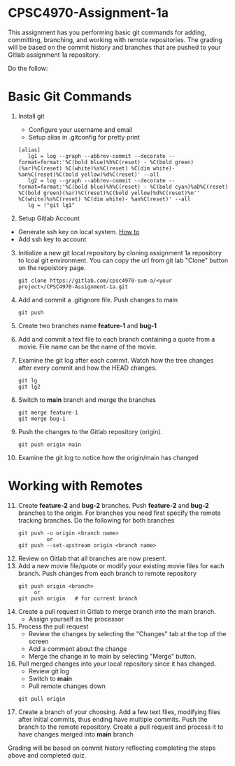 # CPSC4970-Assignment-1a

This assignment has you performing basic git commands for adding, committing, branching, and working with remote repositories.  The grading will be based on the commit history and branches that are pushed to your Gitlab assignment 1a repository.

Do the follow:
# Basic Git Commands

1. Install git
   - Configure your username and email
   - Setup alias in .gitconfig for pretty print
    ```
    [alias]
       lg1 = log --graph --abbrev-commit --decorate --format=format:'%C(bold blue)%h%C(reset) - %C(bold green)(%ar)%C(reset) %C(white)%s%C(reset) %C(dim white)- %an%C(reset)%C(bold yellow)%d%C(reset)' --all
       lg2 = log --graph --abbrev-commit --decorate --format=format:'%C(bold blue)%h%C(reset) - %C(bold cyan)%aD%C(reset) %C(bold green)(%ar)%C(reset)%C(bold yellow)%d%C(reset)%n''          %C(white)%s%C(reset) %C(dim white)- %an%C(reset)' --all
       lg = !"git lg1"
    ```

2. Setup Gitlab Account
  - Generate ssh key on local system.  [How to](https://docs.gitlab.com/ee/user/ssh.html)
  - Add ssh key to account
3. Initialize a new git local repository by cloning assignment 1a repository to lcoal git environment. You can copy the url from git lab "Clone" button on the repoistory page. 
    ```
    git clone https://gitlab.com/cpsc4970-sum-a/<your project>/CPSC4970-Assignment-1a.git
    ```

4. Add and commit a .gitignore file.  Push changes to main
    ```
    git push
    ```

5. Create two branches name **feature-1** and **bug-1**

6. Add and commit a text file to each branch containing a quote from a movie.  File name can be the name of the movie.

7. Examine the git log after each commit.  Watch how the tree changes after every commit and how the HEAD changes.
    ```
    git lg
    git lg2
    ```
8. Switch to **main** branch and merge the branches
    ```
    git merge feature-1
    git merge bug-1
    ```
9. Push the changes to the Gitlab repository (origin).
    ```
    git push origin main
    ```
10. Examine the git log to notice how the origin/main has changed

# Working with Remotes

11. Create **feature-2** and **bug-2** branches.  Push **feature-2** and **bug-2**  branches to the origin.  For branches you need first specify the remote tracking branches. Do the following for both branches
    ```
    git push -u origin <branch name>
             or
    git push --set-upstream origin <branch name>
    ```
12. Review on Gitlab that all branches are now present.
13. Add a new movie file/quote or modify your existing movie files for each branch.  Push changes from each branch to remote repository
    ```
    git push origin <branch>
         or
    git push origin   # for current branch
    ```
14. Create a pull request in Gitlab to merge branch into the main branch.
    - Assign yourself as the processor
15. Process the pull request
    - Review the changes by selecting the "Changes" tab at the top of the screen
    - Add a comment about the change
    - Merge the change in to main by selecting "Merge" button.
16. Pull merged changes into your local repository since it has changed.
    - Review git log
    - Switch to **main**
    - Pull remote changes down
    ```
    git pull origin
    ```
17. Create a branch of your choosing.  Add a few text files, modifying files after initial commits, thus ending have multiple commits. Push the branch to the remote repository.  Create a pull request and process it to have changes merged into **main** branch

Grading will be based on commit history reflecting completing the steps above and completed quiz.
